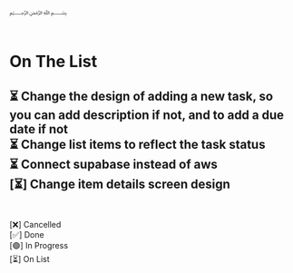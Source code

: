 ﷽
<br><br>
# On The List
⏳ Change the design of adding a new task, so you can add description if not,
and to add a due date if not <br>
⏳ Change list items to reflect the task status <br>
⏳ Connect supabase instead of aws <br>
[⏳] Change item details screen design <br>
<br>
---
[❌] Cancelled <br>
[✅] Done <br>
[🟢] In Progress <br>
[⏳] On List <br>